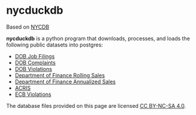 # nycduckdb

Based on [NYCDB](https://github.com/nycdb/nycdb)

**nycduckdb** is a python program that downloads, processes, and loads the following public datasets into postgres:

- [DOB Job Filings](https://github.com/nycdb/nycdb/wiki/Dataset:-DOB-Job-Filings)
- [DOB Complaints](https://github.com/nycdb/nycdb/wiki/Dataset:-DOB-Complaints)
- [DOB Violations](https://github.com/nycdb/nycdb/wiki/Dataset:-DOB-Violations)
- [Department of Finance Rolling Sales](https://github.com/nycdb/nycdb/wiki/Dataset:-DOF-Rolling-Sales)
- [Department of Finance Annualized Sales](https://github.com/nycdb/nycdb/wiki/Dataset:-DOF-Annualized-Sales)
- [ACRIS](https://github.com/nycdb/nycdb/wiki/Dataset:-ACRIS)
- [ECB Violations](https://github.com/nycdb/nycdb/wiki/Dataset:-ECB-Violations)

The database files provided on this page are licensed [CC BY-NC-SA 4.0](https://creativecommons.org/licenses/by-nc-sa/4.0/legalcode).
